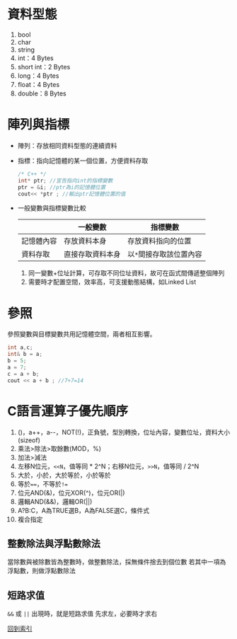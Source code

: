 # 資料型態
1. bool
2. char
3. string
4. int：4 Bytes
5. short int：2 Bytes
6. long：4 Bytes
7. float：4 Bytes
8. double：8 Bytes

# 陣列與指標
* 陣列：存放相同資料型態的連續資料
* 指標：指向記憶體的某一個位置，方便資料存取
	```C++ 
	/* C++ */
	int* ptr; //宣告指向int的指標變數
	ptr = &i; //ptr為i的記憶體位置
	cout<< *ptr ; //輸出ptr記憶體位置的值
	```
	
* 一般變數與指標變數比較

	||一般變數|指標變數|
	|-|-|-|
	|記憶體內容|存放資料本身|存放資料指向的位置|
	|資料存取|直接存取資料本身|以`*`間接存取該位置內容|
	1. 同一變數+位址計算，可存取不同位址資料，故可在函式間傳遞整個陣列
	2. 需要時才配置空間，效率高，可支援動態結構，如Linked List

# 參照
參照變數與目標變數共用記憶體空間，兩者相互影響。
```C++
int a,c;
int& b = a;
b = 5;
a = 7;
c = a + b;
cout << a + b ; //7+7=14
```

# C語言運算子優先順序
1. ()，a++，a--，NOT(!)，正負號，型別轉換，位址內容，變數位址，資料大小(sizeof)
2. 乘法>除法>取餘數(MOD，%)
3. 加法>減法
4. 左移N位元，`<<N`，值等同 * 2^N；右移N位元，`>>N`，值等同 / 2^N
5. 大於，小於，大於等於，小於等於
6. 等於`==`，不等於`!=`
7. 位元AND(&)，位元XOR(^)，位元OR(|)
8. 邏輯AND(&&)，邏輯OR(||)
9. A?B:C，A為TRUE選B，A為FALSE選C，條件式
10. 複合指定

## 整數除法與浮點數除法
當除數與被除數皆為整數時，做整數除法，採無條件捨去到個位數
若其中一項為浮點數，則做浮點數除法

## 短路求值
`&&` 或 `||` 出現時，就是短路求值
先求左，必要時才求右

[回到索引]((%E7%A8%8B%E5%BC%8F%E8%AA%9E%E8%A8%80%E7%B4%A2%E5%BC%95))